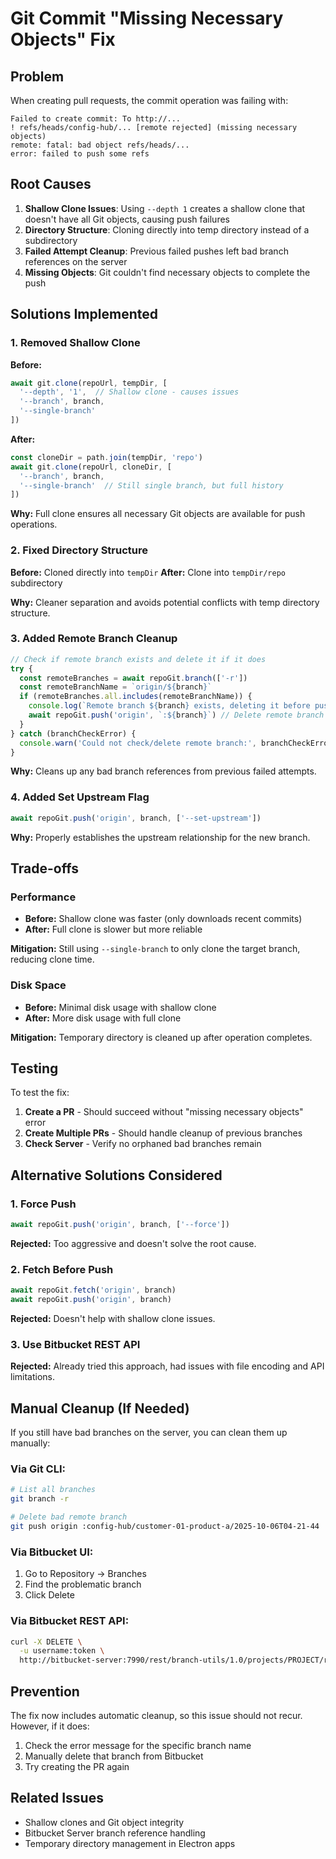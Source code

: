 # Git Commit "Missing Necessary Objects" Fix

## Problem

When creating pull requests, the commit operation was failing with:
```
Failed to create commit: To http://...
! refs/heads/config-hub/... [remote rejected] (missing necessary objects)
remote: fatal: bad object refs/heads/...
error: failed to push some refs
```

## Root Causes

1. **Shallow Clone Issues**: Using `--depth 1` creates a shallow clone that doesn't have all Git objects, causing push failures
2. **Directory Structure**: Cloning directly into temp directory instead of a subdirectory
3. **Failed Attempt Cleanup**: Previous failed pushes left bad branch references on the server
4. **Missing Objects**: Git couldn't find necessary objects to complete the push

## Solutions Implemented

### 1. Removed Shallow Clone
**Before:**
```typescript
await git.clone(repoUrl, tempDir, [
  '--depth', '1',  // Shallow clone - causes issues
  '--branch', branch,
  '--single-branch'
])
```

**After:**
```typescript
const cloneDir = path.join(tempDir, 'repo')
await git.clone(repoUrl, cloneDir, [
  '--branch', branch,
  '--single-branch'  // Still single branch, but full history
])
```

**Why:** Full clone ensures all necessary Git objects are available for push operations.

### 2. Fixed Directory Structure
**Before:** Cloned directly into `tempDir`
**After:** Clone into `tempDir/repo` subdirectory

**Why:** Cleaner separation and avoids potential conflicts with temp directory structure.

### 3. Added Remote Branch Cleanup
```typescript
// Check if remote branch exists and delete it if it does
try {
  const remoteBranches = await repoGit.branch(['-r'])
  const remoteBranchName = `origin/${branch}`
  if (remoteBranches.all.includes(remoteBranchName)) {
    console.log(`Remote branch ${branch} exists, deleting it before push`)
    await repoGit.push('origin', `:${branch}`) // Delete remote branch
  }
} catch (branchCheckError) {
  console.warn('Could not check/delete remote branch:', branchCheckError)
}
```

**Why:** Cleans up any bad branch references from previous failed attempts.

### 4. Added Set Upstream Flag
```typescript
await repoGit.push('origin', branch, ['--set-upstream'])
```

**Why:** Properly establishes the upstream relationship for the new branch.

## Trade-offs

### Performance
- **Before:** Shallow clone was faster (only downloads recent commits)
- **After:** Full clone is slower but more reliable

**Mitigation:** Still using `--single-branch` to only clone the target branch, reducing clone time.

### Disk Space
- **Before:** Minimal disk usage with shallow clone
- **After:** More disk usage with full clone

**Mitigation:** Temporary directory is cleaned up after operation completes.

## Testing

To test the fix:

1. **Create a PR** - Should succeed without "missing necessary objects" error
2. **Create Multiple PRs** - Should handle cleanup of previous branches
3. **Check Server** - Verify no orphaned bad branches remain

## Alternative Solutions Considered

### 1. Force Push
```typescript
await repoGit.push('origin', branch, ['--force'])
```
**Rejected:** Too aggressive and doesn't solve the root cause.

### 2. Fetch Before Push
```typescript
await repoGit.fetch('origin', branch)
await repoGit.push('origin', branch)
```
**Rejected:** Doesn't help with shallow clone issues.

### 3. Use Bitbucket REST API
**Rejected:** Already tried this approach, had issues with file encoding and API limitations.

## Manual Cleanup (If Needed)

If you still have bad branches on the server, you can clean them up manually:

### Via Git CLI:
```bash
# List all branches
git branch -r

# Delete bad remote branch
git push origin :config-hub/customer-01-product-a/2025-10-06T04-21-44
```

### Via Bitbucket UI:
1. Go to Repository → Branches
2. Find the problematic branch
3. Click Delete

### Via Bitbucket REST API:
```bash
curl -X DELETE \
  -u username:token \
  http://bitbucket-server:7990/rest/branch-utils/1.0/projects/PROJECT/repos/REPO/branches
```

## Prevention

The fix now includes automatic cleanup, so this issue should not recur. However, if it does:

1. Check the error message for the specific branch name
2. Manually delete that branch from Bitbucket
3. Try creating the PR again

## Related Issues

- Shallow clones and Git object integrity
- Bitbucket Server branch reference handling
- Temporary directory management in Electron apps
